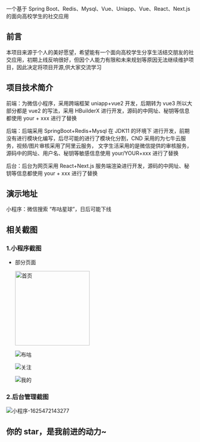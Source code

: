 一个基于 Spring Boot、Redis、Mysql、Vue、Uniapp、Vue、React、Next.js 的面向高校学生的社交应用

## 前言

本项目来源于个人的美好愿望，希望能有一个面向高校学生分享生活结交朋友的社交应用，初期上线反响很好，但因个人能力有限和未来规划等原因无法继续维护项目，因此决定将项目开源,供大家交流学习

## 项目技术简介

前端：为微信小程序，采用跨端框架 uniapp+vue2 开发，后期转为 vue3 所以大部分都是 vue2 的写法，采用 HBuilderX 进行开发，源码的中网址、秘钥等信息都使用 your + xxx 进行了替换

后端：后端采用 SpringBoot+Redis+Mysql 在 JDK11 的环境下 进行开发，前期没有进行模块化编写，后尽可能的进行了模块化分割，CND 采用的为七牛云服务，视频/图片审核采用了阿里云服务，
文字生活采用的是微信提供的审核服务，源码中的网址、用户名、秘钥等敏感信息使用 your/YOUR+xxx 进行了替换

后台：后台为网页采用 React+Next.js 服务端渲染进行开发，源码的中网址、秘钥等信息都使用 your + xxx 进行了替换

## 演示地址

小程序：微信搜索 “布咕星球”，日后可能下线

## 相关截图

### 1.小程序截图

-   部分页面

    <img src="https://github.com/lonny0622/bugu/tree/master/doc/img/Screenshot_20221117_145829.jpg" width="200"  alt="首页"/><br/>

    ![布咕](doc/img/Screenshot_20221117_145835.jpg)

    ![关注](doc/img/Screenshot_20221117_145841.jpg)

    ![我的](doc/img/Screenshot_20221117_145846.jpg)

### 2.后台管理截图

![小程序-1625472143277](doc/img/234124.jpg)

## 你的 star，是我前进的动力~
